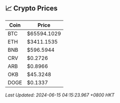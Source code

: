 ## 📈 Crypto Prices

| Coin | Price |
| ---- | ----- |
| BTC | $65594.1029 |
| ETH | $3411.1535 |
| BNB | $596.5944 |
| CRV | $0.2726 |
| ARB | $0.8966 |
| OKB | $45.3248 |
| DOGE | $0.1337 |

_Last Updated: 2024-06-15 04:15:23.967 +0800 HKT_